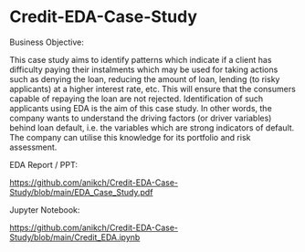 # Credit-EDA-Case-Study

Business Objective:

This case study aims to identify patterns which indicate if a client has difficulty paying their instalments which may be used for taking actions such as denying the loan, reducing the amount of loan, lending (to risky applicants) at a higher interest rate, etc. This will ensure that the consumers capable of repaying the loan are not rejected. Identification of such applicants using EDA is the aim of this case study. In other words, the company wants to understand the driving factors (or driver variables) behind loan default, i.e. the variables which are strong indicators of default. The company can utilise this knowledge for its portfolio and risk assessment.


EDA Report / PPT:

https://github.com/anikch/Credit-EDA-Case-Study/blob/main/EDA_Case_Study.pdf

Jupyter Notebook:

https://github.com/anikch/Credit-EDA-Case-Study/blob/main/Credit_EDA.ipynb
